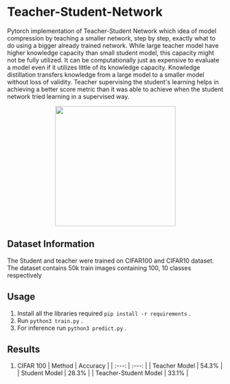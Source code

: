 # Teacher-Student-Network

Pytorch implementation of Teacher-Student Network which idea of model compression by teaching a smaller network, step by step, exactly what to do using a bigger already trained network. While large teacher model have higher knowledge capacity than small student model, this capacity might not be fully utilized. It can be computationally just as expensive to evaluate a model even if it utilizes little of its knowledge capacity. Knowledge distillation transfers knowledge from a large model to a smaller model without loss of validity. Teacher supervising the student's learning helps in achieving a better score metric than it was able to achieve when the student network tried learning in a supervised way.


<p align="center">
  <img src="https://miro.medium.com/max/936/1*8KqNtABnNXM527JK9UuBUQ.jpeg" height="280" />
</p>


## Dataset Information 
The Student and teacher were trained on CIFAR100 and CIFAR10 dataset. The dataset contains 50k train images containing 100, 10 classes respectively 

## Usage

1) Install all the libraries required ```pip install -r requirements``` .
2) Run ```python3 train.py``` .
3) For inference run ```python3 predict.py``` .


## Results 
1) CIFAR 100
| Method  | Accuracy |
| :---: | :---: |
| Teacher Model | 54.3% |
| Student Model | 28.3% |
| Teacher-Student Model | 33.1% |


